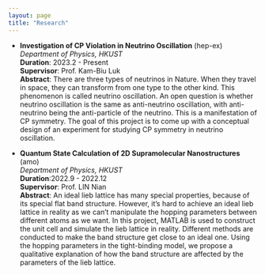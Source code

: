 ```yaml
---
layout: page
title: "Research"
---
```

* **Investigation of CP Violation in Neutrino Oscillation** (hep-ex)      
  *Department of Physics, HKUST*   
  **Duration**: 2023.2 - Present   
  **Supervisor**: Prof. Kam-Biu Luk       
  **Abstract**: There are three types of neutrinos in Nature. When they travel in space, they can transform from one type to the other kind. This phenomenon is called neutrino oscillation. An open question is whether neutrino oscillation is the same as anti-neutrino oscillation, with anti-neutrino being the anti-particle of the neutrino. This is a manifestation of CP symmetry. The goal of this project is to come up with a conceptual design of an experiment for studying CP symmetry in neutrino oscillation.
  
  
* **Quantum State Calculation of 2D Supramolecular Nanostructures** (amo)     
  *Department of Physics, HKUST*   
  **Duration**:2022.9 - 2022.12   
  **Supervisor**: Prof. LIN Nian       
  **Abstract**: An ideal lieb lattice has many special properties, because of its special flat band structure. However, it’s hard to achieve an ideal lieb lattice in reality as we can’t manipulate the hopping parameters between different atoms as we want. In this project, MATLAB is used to construct the unit cell and simulate the lieb lattice in reality. Different methods are conducted to make the band structure get close to an ideal one. Using the hopping parameters in the tight-binding model, we propose a qualitative explanation of how the band structure are affected by the parameters of the lieb lattice.

